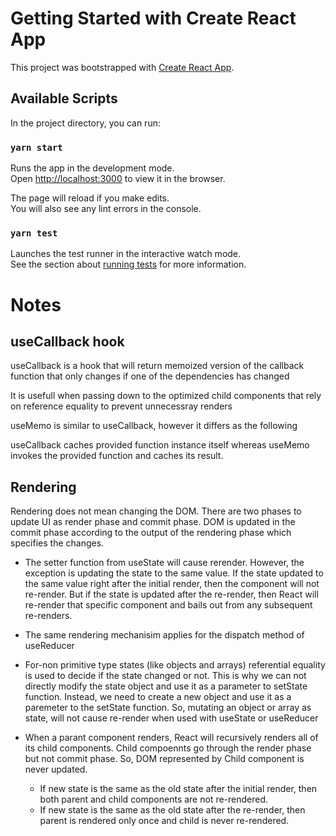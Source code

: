# Getting Started with Create React App

This project was bootstrapped with [Create React App](https://github.com/facebook/create-react-app).

## Available Scripts

In the project directory, you can run:

### `yarn start`

Runs the app in the development mode.\
Open [http://localhost:3000](http://localhost:3000) to view it in the browser.

The page will reload if you make edits.\
You will also see any lint errors in the console.

### `yarn test`

Launches the test runner in the interactive watch mode.\
See the section about [running tests](https://facebook.github.io/create-react-app/docs/running-tests) for more information.

# Notes

## useCallback hook

useCallback is a hook that will return memoized version of the callback function that only changes if one of the dependencies has changed

It is usefull when passing down to the optimized child components that rely on reference equality to prevent unnecessray renders

useMemo is similar to useCallback, however it differs as the following

useCallback caches provided function instance itself whereas useMemo invokes the provided function and caches its result.

## Rendering

Rendering does not mean changing the DOM. There are two phases to update UI as render phase and commit phase. DOM is updated in the commit phase according to the output of the rendering phase which specifies the changes.

- The setter function from useState will cause rerender. However, the exception is updating the state to the same value. If the state updated to the same value right after the initial render, then the component will not re-render. But if the state is updated after the re-render, then React will re-render that specific component and bails out from any subsequent re-renders.

- The same rendering mechanisim applies for the dispatch method of useReducer

- For-non primitive type states (like objects and arrays) referential equality is used to decide if the state changed or not. This is why we can not directly modify the state object and use it as a parameter to setState function. Instead, we need to create a new object and use it as a paremeter to the setState function.
  So, mutating an object or array as state, will not cause re-render when used with useState or useReducer

- When a parant component renders, React will recursively renders all of its child components. Child compoennts go through the render phase but not commit phase. So, DOM represented by Child component is never updated.
  - If new state is the same as the old state after the initial render, then both parent and child components are not re-rendered.
  - If new state is the same as the old state after the re-render, then parent is rendered only once and child is never re-rendered.
